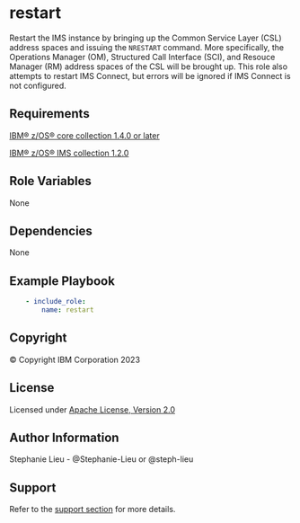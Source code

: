 restart
=========

Restart the IMS instance by bringing up the Common Service Layer (CSL) address spaces and issuing the `NRESTART` command. More specifically, the Operations Manager (OM), Structured Call Interface (SCI), and Resouce Manager (RM) address spaces of the CSL will be brought up. This role also attempts to restart IMS Connect, but errors will be ignored if IMS Connect is not configured. 

Requirements
------------

[IBM&reg; z/OS&reg; core collection 1.4.0 or later](https://galaxy.ansible.com/ibm/ibm_zos_core)

[IBM&reg; z/OS&reg; IMS collection 1.2.0](https://galaxy.ansible.com/ibm/ibm_zos_ims)

Role Variables
--------------

None

Dependencies
------------

None

Example Playbook
----------------
```yaml
    - include_role:
        name: restart

```
Copyright
---------

© Copyright IBM Corporation 2023

License
-------

Licensed under [Apache License, Version 2.0](https://opensource.org/licenses/Apache-2.0)

Author Information
------------------

Stephanie Lieu - @Stephanie-Lieu or @steph-lieu

Support
-------

Refer to the [support section](https://github.com/IBM/z_ansible_collections_samples/blob/master/README.md#support) for more details.
